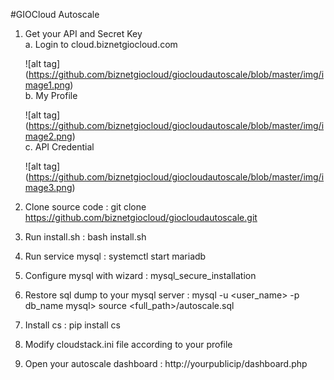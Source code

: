 #GIOCloud Autoscale

1. Get your API and Secret Key <br />
   a. Login to cloud.biznetgiocloud.com

   ![alt tag] (https://github.com/biznetgiocloud/giocloudautoscale/blob/master/img/image1.png) <br />
   b. My Profile <br />
   
   ![alt tag] (https://github.com/biznetgiocloud/giocloudautoscale/blob/master/img/image2.png) <br />
   c. API Credential <br />
   
   ![alt tag] (https://github.com/biznetgiocloud/giocloudautoscale/blob/master/img/image3.png)
   
2. Clone source code : git clone https://github.com/biznetgiocloud/giocloudautoscale.git <br />
3. Run install.sh : bash install.sh <br />
4. Run service mysql : systemctl start mariadb <br />
5. Configure mysql with wizard : mysql_secure_installation <br />
6. Restore sql dump to your mysql server : 
   mysql -u <user_name> -p db_name
   mysql> source <full_path>/autoscale.sql <br />
7. Install cs : pip install cs <br />
8. Modify cloudstack.ini file according to your profile <br />
9. Open your autoscale dashboard : http://yourpublicip/dashboard.php <br />
